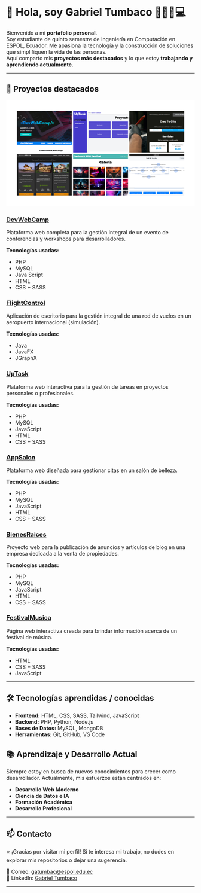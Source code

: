 # 👋 Hola, soy Gabriel Tumbaco 🚀👨‍💻💻

Bienvenido a mi **portafolio personal**.  
Soy estudiante de quinto semestre de Ingeniería en Computación en ESPOL, Ecuador. 
Me apasiona la tecnología y la construcción de soluciones que simplifiquen la vida de las personas.  
Aquí comparto mis **proyectos más destacados** y lo que estoy **trabajando y aprendiendo actualmente**.

---

## 📂 Proyectos destacados

![Imagen](/asset.png)  

### [DevWebCamp](https://github.com/Gatumbac/DevWebCamp)
Plataforma web completa para la gestión integral de un evento de conferencias y workshops para desarrolladores.

**Tecnologías usadas:**   
- PHP
- MySQL
- Java Script
- HTML
- CSS + SASS

### [FlightControl](https://github.com/Gatumbac/FlightControl)
Aplicación de escritorio para la gestión integral de una red de vuelos en un aeropuerto internacional (simulación).

**Tecnologías usadas:**   
- Java
- JavaFX
- JGraphX 

### [UpTask](https://github.com/Gatumbac/UpTask)
Plataforma web interactiva para la gestión de tareas en proyectos personales o profesionales.

**Tecnologías usadas:**   
- PHP
- MySQL
- JavaScript
- HTML
- CSS + SASS

### [AppSalon](https://github.com/Gatumbac/AppSalon)
Plataforma web diseñada para gestionar citas en un salón de belleza. 

**Tecnologías usadas:**   
- PHP
- MySQL
- JavaScript
- HTML
- CSS + SASS

### [BienesRaices](https://github.com/Gatumbac/BienesRaicesMVC)
Proyecto web para la publicación de anuncios y artículos de blog en una empresa dedicada a la venta de propiedades.

**Tecnologías usadas:**   
- PHP
- MySQL
- JavaScript
- HTML
- CSS + SASS

### [FestivalMusica](https://github.com/Gatumbac/FestivalMusica)
Página web interactiva creada para brindar información acerca de un festival de música.

**Tecnologías usadas:**   
- HTML
- CSS + SASS
- JavaScript

---

## 🛠️ Tecnologías aprendidas / conocidas
- **Frontend:** HTML, CSS, SASS, Tailwind, JavaScript  
- **Backend:** PHP, Python, Node.js
- **Bases de Datos:** MySQL, MongoDB
- **Herramientas:** Git, GitHub, VS Code

## 📚 Aprendizaje y Desarrollo Actual

Siempre estoy en busca de nuevos conocimientos para crecer como desarrollador. Actualmente, mis esfuerzos están centrados en:

* **Desarrollo Web Moderno**
* **Ciencia de Datos e IA**
* **Formación Académica** 
* **Desarrollo Profesional**

---

## 📫 Contacto

⭐️ ¡Gracias por visitar mi perfil! Si te interesa mi trabajo, no dudes en explorar mis repositorios o dejar una sugerencia.

📧 Correo: gatumbac@espol.edu.ec  
🔗 LinkedIn: [Gabriel Tumbaco](https://www.linkedin.com/in/gabriel-tumbaco-santana/)  

---


